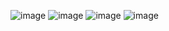 ![image](https://github.com/Clovra/criere_projet_2/assets/99202774/ada0cc13-67ab-4efa-9cac-533af4bc1b67)
![image](https://github.com/Clovra/criere_projet_2/assets/99202774/bbe8124c-3c89-4225-98b7-1f177d7bf355)
![image](https://github.com/Clovra/criere_projet_2/assets/99202774/794e6619-0210-4f0f-870b-93d50a38f3e9)
![image](https://github.com/Clovra/criere_projet_2/assets/99202774/b30804c8-a775-47e0-99dc-b9ef78852294)

